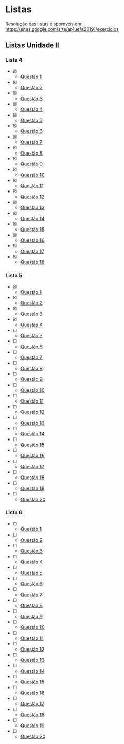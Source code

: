 # Listas

Resolução das listas disponíveis em: https://sites.google.com/site/ap1uefs20191/exercicios

<h2> Listas Unidade II </h2>

<h3>Lista 4 </h3>

- [X] - <a href="https://github.com/antonyaraujo/Listas/blob/master/Lista04/Questao1.py">Questão 1</a>
- [X] - <a href="https://github.com/antonyaraujo/Listas/blob/master/Lista04/Questao2.py">Questão 2</a>
- [X] - <a href="https://github.com/antonyaraujo/Listas/blob/master/Lista04/Questao3.py">Questão 3</a>
- [X] - <a href="https://github.com/antonyaraujo/Listas/blob/master/Lista04/Questao4.py">Questão 4</a>
- [X] - <a href="https://github.com/antonyaraujo/Listas/blob/master/Lista04/Questao5.py">Questão 5</a>
- [X] - <a href="https://github.com/antonyaraujo/Listas/blob/master/Lista04/Questao6.py">Questão 6</a>
- [X] - <a href="https://github.com/antonyaraujo/Listas/blob/master/Lista04/Questao7.py">Questão 7</a>
- [X] - <a href="https://github.com/antonyaraujo/Listas/blob/master/Lista04/Questao8.py">Questão 8</a>
- [X] - <a href="https://github.com/antonyaraujo/Listas/blob/master/Lista04/Questao9.py">Questão 9</a>
- [X] - <a href="https://github.com/antonyaraujo/Listas/blob/master/Lista04/Questao10.py">Questão 10</a>
- [X] - <a href="https://github.com/antonyaraujo/Listas/blob/master/Lista04/Questao11.py">Questão 11</a>
- [X] - <a href="https://github.com/antonyaraujo/Listas/blob/master/Lista04/Questao12.py">Questão 12</a>
- [X] - <a href="https://github.com/antonyaraujo/Listas/blob/master/Lista04/Questao13.py">Questão 13</a>
- [X] - <a href="https://github.com/antonyaraujo/Listas/blob/master/Lista04/Questao14.py">Questão 14</a>
- [X] - <a href="https://github.com/antonyaraujo/Listas/blob/master/Lista04/Questao15.py">Questão 15</a>
- [X] - <a href="https://github.com/antonyaraujo/Listas/blob/master/Lista04/Questao16.py">Questão 16</a>
- [X] - <a href="https://github.com/antonyaraujo/Listas/blob/master/Lista04/Questao17.py">Questão 17</a>
- [X] - <a href="https://github.com/antonyaraujo/Listas/blob/master/Lista04/Questao18.py">Questão 18</a>

<h3>Lista 5 </h3>

- [X] - <a href="https://github.com/antonyaraujo/Listas/blob/master/Lista05/Questao1.py">Questão 1</a>
- [X] - <a href="https://github.com/antonyaraujo/Listas/blob/master/Lista05/Questao2.py">Questão 2</a>
- [X] - <a href="https://github.com/antonyaraujo/Listas/blob/master/Lista05/Questao3.py">Questão 3</a>
- [X] - <a href="https://github.com/antonyaraujo/Listas/blob/master/Lista05/Questao4.py">Questão 4</a>
- [ ] - <a href="https://github.com/antonyaraujo/Listas/blob/master/Lista05/Questao5.py">Questão 5</a>
- [ ] - <a href="https://github.com/antonyaraujo/Listas/blob/master/Lista05/Questao6.py">Questão 6</a>
- [ ] - <a href="https://github.com/antonyaraujo/Listas/blob/master/Lista05/Questao7.py">Questão 7</a>
- [ ] - <a href="https://github.com/antonyaraujo/Listas/blob/master/Lista05/Questao8.py">Questão 8</a>
- [ ] - <a href="https://github.com/antonyaraujo/Listas/blob/master/Lista05/Questao9.py">Questão 9</a>
- [ ] - <a href="https://github.com/antonyaraujo/Listas/blob/master/Lista05/Questao10.py">Questão 10</a>
- [ ] - <a href="https://github.com/antonyaraujo/Listas/blob/master/Lista05/Questao11.py">Questão 11</a>
- [ ] - <a href="https://github.com/antonyaraujo/Listas/blob/master/Lista05/Questao12.py">Questão 12</a>
- [ ] - <a href="https://github.com/antonyaraujo/Listas/blob/master/Lista05/Questao13.py">Questão 13</a>
- [ ] - <a href="https://github.com/antonyaraujo/Listas/blob/master/Lista05/Questao14.py">Questão 14</a>
- [ ] - <a href="https://github.com/antonyaraujo/Listas/blob/master/Lista05/Questao15.py">Questão 15</a>
- [ ] - <a href="https://github.com/antonyaraujo/Listas/blob/master/Lista05/Questao16.py">Questão 16</a>
- [ ] - <a href="https://github.com/antonyaraujo/Listas/blob/master/Lista05/Questao17.py">Questão 17</a>
- [ ] - <a href="https://github.com/antonyaraujo/Listas/blob/master/Lista05/Questao18.py">Questão 18</a>
- [ ] - <a href="https://github.com/antonyaraujo/Listas/blob/master/Lista05/Questao19.py">Questão 19</a>
- [ ] - <a href="https://github.com/antonyaraujo/Listas/blob/master/Lista05/Questao20.py">Questão 20</a>

<h3>Lista 6 </h3>

- [ ] - <a href="https://github.com/antonyaraujo/Listas/blob/master/Lista06/Questao1.py">Questão 1</a>
- [ ] - <a href="https://github.com/antonyaraujo/Listas/blob/master/Lista06/Questao2.py">Questão 2</a>
- [ ] - <a href="https://github.com/antonyaraujo/Listas/blob/master/Lista06/Questao3.py">Questão 3</a>
- [ ] - <a href="https://github.com/antonyaraujo/Listas/blob/master/Lista06/Questao4.py">Questão 4</a>
- [ ] - <a href="https://github.com/antonyaraujo/Listas/blob/master/Lista06/Questao5.py">Questão 5</a>
- [ ] - <a href="https://github.com/antonyaraujo/Listas/blob/master/Lista06/Questao6.py">Questão 6</a>
- [ ] - <a href="https://github.com/antonyaraujo/Listas/blob/master/Lista06/Questao7.py">Questão 7</a>
- [ ] - <a href="https://github.com/antonyaraujo/Listas/blob/master/Lista06/Questao8.py">Questão 8</a>
- [ ] - <a href="https://github.com/antonyaraujo/Listas/blob/master/Lista06/Questao9.py">Questão 9</a>
- [ ] - <a href="https://github.com/antonyaraujo/Listas/blob/master/Lista06/Questao10.py">Questão 10</a>
- [ ] - <a href="https://github.com/antonyaraujo/Listas/blob/master/Lista06/Questao11.py">Questão 11</a>
- [ ] - <a href="https://github.com/antonyaraujo/Listas/blob/master/Lista06/Questao12.py">Questão 12</a>
- [ ] - <a href="https://github.com/antonyaraujo/Listas/blob/master/Lista06/Questao13.py">Questão 13</a>
- [ ] - <a href="https://github.com/antonyaraujo/Listas/blob/master/Lista06/Questao14.py">Questão 14</a>
- [ ] - <a href="https://github.com/antonyaraujo/Listas/blob/master/Lista06/Questao15.py">Questão 15</a>
- [ ] - <a href="https://github.com/antonyaraujo/Listas/blob/master/Lista06/Questao16.py">Questão 16</a>
- [ ] - <a href="https://github.com/antonyaraujo/Listas/blob/master/Lista06/Questao17.py">Questão 17</a>
- [ ] - <a href="https://github.com/antonyaraujo/Listas/blob/master/Lista06/Questao18.py">Questão 18</a>
- [ ] - <a href="https://github.com/antonyaraujo/Listas/blob/master/Lista06/Questao19.py">Questão 19</a>
- [ ] - <a href="https://github.com/antonyaraujo/Listas/blob/master/Lista06/Questao20.py">Questão 20</a>
